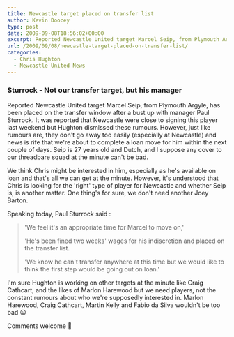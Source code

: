 ```yaml
---
title: Newcastle target placed on transfer list
author: Kevin Doocey
type: post
date: 2009-09-08T18:56:02+00:00
excerpt: Reported Newcastle United target Marcel Seip, from Plymouth Argyle, has been placed on the transfer window after ..
url: /2009/09/08/newcastle-target-placed-on-transfer-list/
categories:
  - Chris Hughton
  - Newcastle United News
---
```


### Sturrock - Not our transfer target, but his manager

Reported Newcastle United target Marcel Seip, from Plymouth Argyle, has been placed on the transfer window after a bust up with manager Paul Sturrock. It was reported that Newcastle were close to signing this player last weekend but Hughton dismissed these rumours. However, just like rumours are, they don't go away too easily (especially at Newcastle) and  news is rife that we're about to complete a loan move for him within the next couple of days. Seip is 27 years old and Dutch, and I suppose any cover to our threadbare squad at the minute can't be bad.

We think Chris might be interested in him, especially as he's available on loan and that's all we can get at the minute. However, it's understood that Chris is looking for the 'right' type of player for Newcastle and whether Seip is, is another matter. One thing's for sure, we don't need another Joey Barton.

Speaking today, Paul Sturrock said :

> 'We feel it's an appropriate time for Marcel to move on,'
>
> 'He's been fined two weeks' wages for his indiscretion and placed on the transfer list.
>
> 'We know he can't transfer anywhere at this time but we would like to think the first step would be going out on loan.'

I'm sure Hughton is working on other targets at the minute like Craig Cathcart, and the likes of Marlon Harewood but we need players, not the constant rumours about who we're supposedly interested in. Marlon Harewood, Craig Cathcart, Martin Kelly and Fabio da Silva wouldn't be too bad 😀

Comments welcome 🙂
